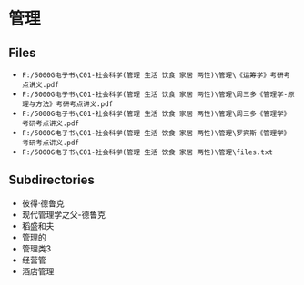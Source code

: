 # 管理

## Files

- `F:/5000G电子书\C01-社会科学(管理 生活 饮食 家居 两性)\管理\《运筹学》考研考点讲义.pdf`
- `F:/5000G电子书\C01-社会科学(管理 生活 饮食 家居 两性)\管理\周三多《管理学-原理与方法》考研考点讲义.pdf`
- `F:/5000G电子书\C01-社会科学(管理 生活 饮食 家居 两性)\管理\周三多《管理学》考研考点讲义.pdf`
- `F:/5000G电子书\C01-社会科学(管理 生活 饮食 家居 两性)\管理\罗宾斯《管理学》考研考点讲义.pdf`
- `F:/5000G电子书\C01-社会科学(管理 生活 饮食 家居 两性)\管理\files.txt`

## Subdirectories

- 彼得·德鲁克
- 现代管理学之父-德鲁克
- 稻盛和夫
- 管理的
- 管理类3
- 经营管
- 酒店管理
